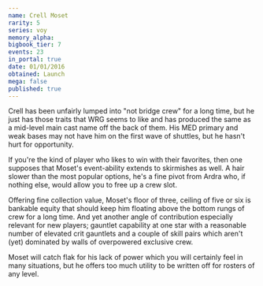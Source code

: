```yaml
---
name: Crell Moset
rarity: 5
series: voy
memory_alpha:
bigbook_tier: 7
events: 23
in_portal: true
date: 01/01/2016
obtained: Launch
mega: false
published: true
---
```


Crell has been unfairly lumped into "not bridge crew" for a long time, but he just has those traits that WRG seems to like and has produced the same as a mid-level main cast name off the back of them. His MED primary and weak bases may not have him on the first wave of shuttles, but he hasn't hurt for opportunity.

If you're the kind of player who likes to win with their favorites, then one supposes that Moset's event-ability extends to skirmishes as well. A hair slower than the most popular options, he's a fine pivot from Ardra who, if nothing else, would allow you to free up a crew slot.

Offering fine collection value, Moset's floor of three, ceiling of five or six is bankable equity that should keep him floating above the bottom rungs of crew for a long time. And yet another angle of contribution especially relevant for new players; gauntlet capability at one star with a reasonable number of elevated crit gauntlets and a couple of skill pairs which aren't (yet) dominated by walls of overpowered exclusive crew.

Moset will catch flak for his lack of power which you will certainly feel in many situations, but he offers too much utility to be written off for rosters of any level.
